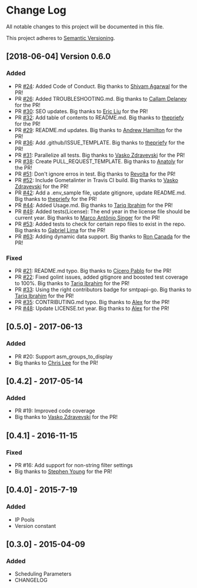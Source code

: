 # Change Log
All notable changes to this project will be documented in this file.

This project adheres to [Semantic Versioning](http://semver.org/).

[2018-06-04] Version 0.6.0
--------------------------
### Added
- PR [#24](https://github.com/sendgrid/smtpapi-go/pull/24): Added Code of Conduct. Big thanks to [Shivam Agarwal](https://github.com/gr8shivam) for the PR!
- PR [#26](https://github.com/sendgrid/smtpapi-go/pull/26): Added TROUBLESHOOTING.md. Big thanks to [Callam Delaney](https://github.com/cal97g) for the PR!
- PR [#30](https://github.com/sendgrid/smtpapi-go/pull/30): SEO updates. Big thanks to [Eric Liu](https://github.com/eric1iu) for the PR!
- PR [#32](https://github.com/sendgrid/smtpapi-go/pull/32): Add table of contents to README.md. Big thanks to [thepriefy](https://github.com/thepriefy) for the PR!
- PR [#29](https://github.com/sendgrid/smtpapi-go/pull/29): README.md updates. Big thanks to [Andrew Hamilton](https://github.com/ahamilton55) for the PR!
- PR [#36](https://github.com/sendgrid/smtpapi-go/pull/36): Add .github/ISSUE_TEMPLATE. Big thanks to [thepriefy](https://github.com/thepriefy) for the PR!
- PR [#31](https://github.com/sendgrid/smtpapi-go/pull/31): Parallelize all tests. Big thanks to [Vasko Zdravevski](https://github.com/vaskoz) for the PR!
- PR [#38](https://github.com/sendgrid/smtpapi-go/pull/38): Create PULL_REQUEST_TEMPLATE. Big thanks to [Anatoly](https://github.com/anatolyyyyyy) for the PR!
- PR [#51](https://github.com/sendgrid/smtpapi-go/pull/51): Don't ignore erros in test. Big thanks to [Revolta](https://github.com/keydrevolta) for the PR!
- PR [#52](https://github.com/sendgrid/smtpapi-go/pull/52): Include Gometalinter in Travis CI build. Big thanks to [Vasko Zdravevski](https://github.com/vaskoz) for the PR!
- PR [#42](https://github.com/sendgrid/smtpapi-go/pull/42): Add a .env_sample file, update gitignore, update README.md. Big thanks to [thepriefy](https://github.com/thepriefy) for the PR!
- PR [#44](https://github.com/sendgrid/smtpapi-go/pull/44): Added Usage.md. Big thanks to [Tariq Ibrahim](https://github.com/tariq1890) for the PR!
- PR [#49](https://github.com/sendgrid/smtpapi-go/pull/49): Added tests(License): The end year in the license file should be current year. Big thanks to [Marco Antônio Singer](https://github.com/marcosinger) for the PR!
- PR [#53](https://github.com/sendgrid/smtpapi-go/pull/53): Added tests to check for certain repo files to exist in the repo. Big thanks to [Gabriel Lima](https://github.com/gabrielclima) for the PR!
- PR [#63](https://github.com/sendgrid/smtpapi-go/pull/63): Adding dynamic data support. Big thanks to [Ron Canada](https://github.com/roncanada) for the PR!

### Fixed
- PR [#21](https://github.com/sendgrid/smtpapi-go/pull/21): README.md typo. Big thanks to [Cícero Pablo](https://github.com/ciceropablo) for the PR!
- PR [#22](https://github.com/sendgrid/smtpapi-go/pull/22): Fixed golint issues, added gitignore and boosted test coverage to 100%. Big thanks to [Tariq Ibrahim](https://github.com/tariq1890) for the PR!
- PR [#33](https://github.com/sendgrid/smtpapi-go/pull/33): Using the right contributors badge for smtpapi-go. Big thanks to [Tariq Ibrahim](https://github.com/tariq1890) for the PR!
- PR [#35](https://github.com/sendgrid/smtpapi-go/pull/35): CONTRIBUTING.md typo. Big thanks to [Alex](https://github.com/pushkyn) for the PR!
- PR [#48](https://github.com/sendgrid/smtpapi-go/pull/48): Update LICENSE.txt year. Big thanks to [Alex](https://github.com/pushkyn) for the PR!

## [0.5.0] - 2017-06-13
### Added
- PR #20: Support asm_groups_to_display
- Big thanks to [Chris Lee](https://github.com/clee) for the PR!

## [0.4.2] - 2017-05-14
### Added
- PR #19: Improved code coverage
- Big thanks to [Vasko Zdravevski](https://github.com/vaskoz) for the PR!

## [0.4.1] - 2016-11-15
### Fixed
- PR #16: Add support for non-string filter settings
- Big thanks to [Stephen Young](https://github.com/hownowstephen) for the PR!

## [0.4.0] - 2015-7-19
### Added
- IP Pools
- Version constant

## [0.3.0] - 2015-04-09
### Added
- Scheduling Parameters
- CHANGELOG
